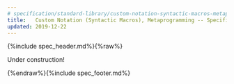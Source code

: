 ```yaml
---
# specification/standard-library/custom-notation-syntactic-macros-metaprogramming.md
title:   Custom Notation (Syntactic Macros), Metaprogramming -- Specification
updated: 2019-12-22
---
```


{%include spec_header.md%}{%raw%}


Under construction!


{%endraw%}{%include spec_footer.md%}
